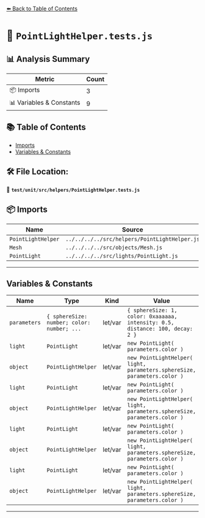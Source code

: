 [⬅️ Back to Table of Contents](../../../../index.md)

# 📄 `PointLightHelper.tests.js`

## 📊 Analysis Summary

| Metric | Count |
|--------|-------|
| 📦 Imports | 3 |
| 📊 Variables & Constants | 9 |

## 📚 Table of Contents

- [Imports](#imports)
- [Variables & Constants](#variables-constants)

## 🛠️ File Location:
📂 **`test/unit/src/helpers/PointLightHelper.tests.js`**

## 📦 Imports

| Name | Source |
|------|--------|
| `PointLightHelper` | `../../../../src/helpers/PointLightHelper.js` |
| `Mesh` | `../../../../src/objects/Mesh.js` |
| `PointLight` | `../../../../src/lights/PointLight.js` |


---

## Variables & Constants

| Name | Type | Kind | Value | Exported |
|------|------|------|-------|----------|
| `parameters` | `{ sphereSize: number; color: number; ...` | let/var | `{ sphereSize: 1, color: 0xaaaaaa, intensity: 0.5, distance: 100, decay: 2 }` | ✗ |
| `light` | `PointLight` | let/var | `new PointLight( parameters.color )` | ✗ |
| `object` | `PointLightHelper` | let/var | `new PointLightHelper( light, parameters.sphereSize, parameters.color )` | ✗ |
| `light` | `PointLight` | let/var | `new PointLight( parameters.color )` | ✗ |
| `object` | `PointLightHelper` | let/var | `new PointLightHelper( light, parameters.sphereSize, parameters.color )` | ✗ |
| `light` | `PointLight` | let/var | `new PointLight( parameters.color )` | ✗ |
| `object` | `PointLightHelper` | let/var | `new PointLightHelper( light, parameters.sphereSize, parameters.color )` | ✗ |
| `light` | `PointLight` | let/var | `new PointLight( parameters.color )` | ✗ |
| `object` | `PointLightHelper` | let/var | `new PointLightHelper( light, parameters.sphereSize, parameters.color )` | ✗ |


---